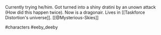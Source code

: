 Currently trying he/him. Got turned into a shiny dratini by an unown attack (How did this happen twice). Now is a dragonair. Lives in [[Taskforce Distortion's universe]]. [[@Mysterious-Skies]]

#characters #eeby_deeby 